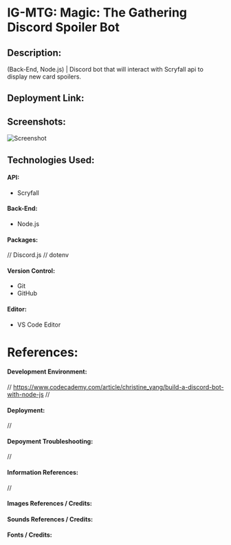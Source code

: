 # IG-MTG: Magic: The Gathering Discord Spoiler Bot

## Description:
(Back-End, Node.js) | Discord bot that will interact with Scryfall api to display new card spoilers.

## Deployment Link:

## Screenshots:
![Screenshot](/io.png)

## Technologies Used:
#### API:
- Scryfall
#### Back-End:
- Node.js
#### Packages:
// Discord.js
// dotenv
#### Version Control:
- Git
- GitHub
#### Editor:
- VS Code Editor
# References:
#### Development Environment:
// https://www.codecademy.com/article/christine_yang/build-a-discord-bot-with-node-js
// 
#### Deployment:
// 
#### Depoyment Troubleshooting:
//
#### Information References:
// 
#### Images References / Credits:
#### Sounds References / Credits:
#### Fonts / Credits:
